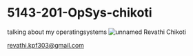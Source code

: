 # 5143-201-OpSys-chikoti
talking about my operatingsystems
![unnamed](https://cloud.githubusercontent.com/assets/25236087/22168833/3b3b12c0-df35-11e6-9dee-f9110d988dc9.jpg)
Revathi Chikoti


revathi.kpf303@gmail.com
